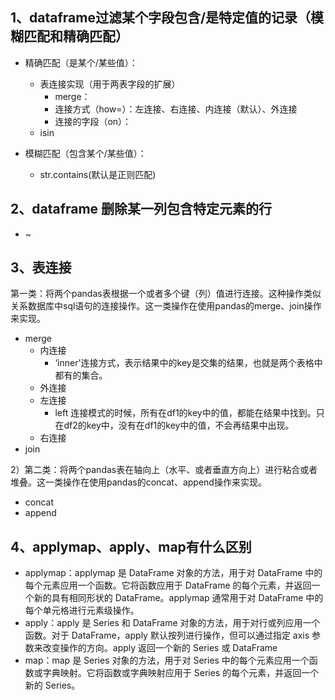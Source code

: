## 1、dataframe过滤某个字段包含/是特定值的记录（模糊匹配和精确匹配）

- 精确匹配（是某个/某些值）：
	- 表连接实现（用于两表字段的扩展）
		- merge：
		- 连接方式（how=）：左连接、右连接、内连接（默认）、外连接
		- 连接的字段（on）：
	- isin

- 模糊匹配（包含某个/某些值）：
	- str.contains(默认是正则匹配)

## 2、dataframe 删除某一列包含特定元素的行
- ~

## 3、表连接


第一类：将两个pandas表根据一个或者多个键（列）值进行连接。这种操作类似关系数据库中sql语句的连接操作。这一类操作在使用pandas的merge、join操作来实现。

- merge
	- 内连接
		- ‘inner'连接方式，表示结果中的key是交集的结果，也就是两个表格中都有的集合。
	- 外连接
	- 左连接
		- left 连接模式的时候，所有在df1的key中的值，都能在结果中找到。只在df2的key中，没有在df1的key中的值，不会再结果中出现。
	- 右连接
- join


2）第二类：将两个pandas表在轴向上（水平、或者垂直方向上）进行粘合或者堆叠。这一类操作在使用pandas的concat、append操作来实现。


- concat
- append


## 4、applymap、apply、map有什么区别
- applymap：applymap 是 DataFrame 对象的方法，用于对 DataFrame 中的每个元素应用一个函数。它将函数应用于 DataFrame 的每个元素，并返回一个新的具有相同形状的 DataFrame。applymap 通常用于对 DataFrame 中的每个单元格进行元素级操作。
- apply：apply 是 Series 和 DataFrame 对象的方法，用于对行或列应用一个函数。对于 DataFrame，apply 默认按列进行操作，但可以通过指定 axis 参数来改变操作的方向。apply 返回一个新的 Series 或 DataFrame
- map：map 是 Series 对象的方法，用于对 Series 中的每个元素应用一个函数或字典映射。它将函数或字典映射应用于 Series 的每个元素，并返回一个新的 Series。




